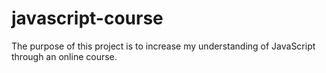 # javascript-course

The purpose of this project is to increase my understanding of JavaScript
through an online course.
